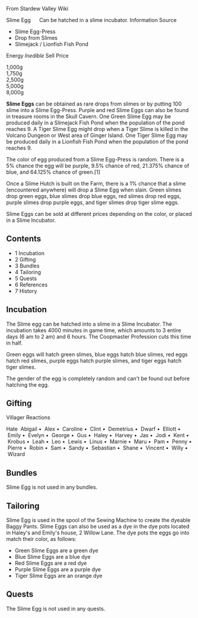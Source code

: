 From Stardew Valley Wiki

Slime Egg      Can be hatched in a slime incubator. Information Source

- Slime Egg-Press
- Drop from Slimes
- Slimejack / Lionfish Fish Pond

Energy *Inedible* Sell Price

1,000g  
1,750g  
2,500g  
5,000g  
8,000g

**Slime Eggs** can be obtained as rare drops from slimes or by putting 100 slime into a Slime Egg-Press. Purple and red Slime Eggs can also be found in treasure rooms in the Skull Cavern. One Green Slime Egg may be produced daily in a Slimejack Fish Pond when the population of the pond reaches 9. A Tiger Slime Egg might drop when a Tiger Slime is killed in the Volcano Dungeon or West area of Ginger Island. One Tiger Slime Egg may be produced daily in a Lionfish Fish Pond when the population of the pond reaches 9.

The color of egg produced from a Slime Egg-Press is random. There is a 5% chance the egg will be purple, 9.5% chance of red, 21.375% chance of blue, and 64.125% chance of green.\[1]

Once a Slime Hutch is built on the Farm, there is a 1% chance that a slime (encountered anywhere) will drop a Slime Egg when slain. Green slimes drop green eggs, blue slimes drop blue eggs, red slimes drop red eggs, purple slimes drop purple eggs, and tiger slimes drop tiger slime eggs.

Slime Eggs can be sold at different prices depending on the color, or placed in a Slime Incubator.

## Contents

- 1 Incubation
- 2 Gifting
- 3 Bundles
- 4 Tailoring
- 5 Quests
- 6 References
- 7 History

## Incubation

The Slime egg can be hatched into a slime in a Slime Incubator. The incubation takes 4000 minutes in game time, which amounts to 3 entire days (6 am to 2 am) and 6 hours. The Coopmaster Profession cuts this time in half.

Green eggs will hatch green slimes, blue eggs hatch blue slimes, red eggs hatch red slimes, purple eggs hatch purple slimes, and tiger eggs hatch tiger slimes.

The gender of the egg is completely random and can't be found out before hatching the egg.

## Gifting

Villager Reactions

Hate  Abigail •  Alex •  Caroline •  Clint •  Demetrius •  Dwarf •  Elliott •  Emily •  Evelyn •  George •  Gus •  Haley •  Harvey •  Jas •  Jodi •  Kent •  Krobus •  Leah •  Leo •  Lewis •  Linus •  Marnie •  Maru •  Pam •  Penny •  Pierre •  Robin •  Sam •  Sandy •  Sebastian •  Shane •  Vincent •  Willy •  Wizard

## Bundles

Slime Egg is not used in any bundles.

## Tailoring

Slime Egg is used in the spool of the Sewing Machine to create the dyeable Baggy Pants. Slime Eggs can also be used as a dye in the dye pots located in Haley's and Emily's house, 2 Willow Lane. The dye pots the eggs go into match their color, as follows:

- Green Slime Eggs are a green dye
- Blue Slime Eggs are a blue dye
- Red Slime Eggs are a red dye
- Purple Slime Eggs are a purple dye
- Tiger Slime Eggs are an orange dye

## Quests

The Slime Egg is not used in any quests.